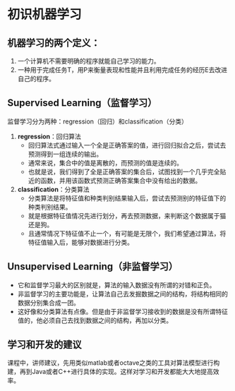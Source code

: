 # 初识机器学习

## 机器学习的两个定义：

1. 一个计算机不需要明确的程序就能自己学习的能力。
2. 一种用于完成任务T，用P来衡量表现和性能并且利用完成任务的经历E去改进自己的程序。

## Supervised Learning（监督学习）

监督学习分为两种：regression（回归）和classification（分类）

1. **regression**：回归算法
   * 回归算法式通过输入一个全是正确答案的值，进行回归拟合之后，尝试去预测得到一组连续的输出。
   * 通常来说，集合中的值是离散的，而预测的值是连续的。
   * 也就是说，我们得到了全是正确答案的集合后，试图找到一个几乎完全贴近的函数，并用该函数式预测正确答案集合中没有给出的数据。
2. **classification**：分类算法
   * 分类算法是将特征值和种类判别结果输入后，尝试去预测别的特征值下的种类判别结果。
   * 就是根据特征值情况先进行划分，再去预测数据，来判断这个数据属于猫还是狗。
   * 且通常情况下特征值不止一个，有可能是无限个，我们希望通过算法，将特征值输入后，能够对数据进行分类。

## Unsupervised Learning（非监督学习）

* 它和监督学习最大的区别就是，算法的输入数据没有所谓的对错和正负。
* 非监督学习的主要功能是，让算法自己去发掘数据之间的结构，将结构相同的数据分别集合成一团。
* 这好像和分类算法有点像。但是由于非监督学习接收到的数据是没有所谓特征值的，他必须自己去找到数据之间的结构，再加以分类。

## 学习和开发的建议

课程中，讲师建议，先用类似matlab或者octave之类的工具对算法模型进行构建，再到Java或者C++进行具体的实现。这样对学习和开发都能大大地提高效率。

